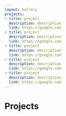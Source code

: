 ```yaml
---
layout: Gallery
projects:
- title: project
  description: description
  link: https://google.com
- title: project
  description: description
  link: https://google.com
- title: project
  description: description
  link: https://google.com
- title: project
  description: description
  link: https://google.com
- title: project
  description: description
  link: https://google.com
---
```


# Projects

